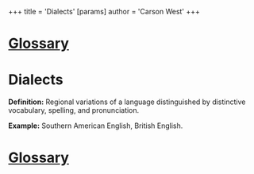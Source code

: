 +++
 title = 'Dialects'
[params]
	author = 'Carson West'
+++
# [Glossary](./../glossary/)

# Dialects

**Definition:** Regional variations of a language distinguished by distinctive vocabulary, spelling, and pronunciation.

**Example:**  Southern American English, British English.

# [Glossary](./../glossary/)